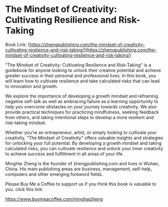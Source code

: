 # The Mindset of Creativity: Cultivating Resilience and Risk-Taking

Book Link: [https://zhengpublishing.com/the-mindset-of-creativity-cultivating-resilience-and-risk-taking/](https://zhengpublishing.com/the-mindset-of-creativity-cultivating-resilience-and-risk-taking/)

"The Mindset of Creativity: Cultivating Resilience and Risk-Taking" is a guidebook for anyone looking to unlock their creative potential and achieve greater success in their personal and professional lives. In this book, you will learn how to cultivate resilience and take calculated risks that can lead to innovation and growth.

We explore the importance of developing a growth mindset and reframing negative self-talk as well as embracing failure as a learning opportunity to help you overcome obstacles on your journey towards creativity. We also provide practical techniques for practicing mindfulness, seeking feedback from others, and taking intentional steps to develop a more resilient and risk-taking mindset.

Whether you're an entrepreneur, artist, or simply looking to cultivate your creativity, "The Mindset of Creativity" offers valuable insights and strategies for unlocking your full potential. By developing a growth mindset and taking calculated risks, you can cultivate resilience and unlock your inner creativity to achieve success and fulfillment in all areas of your life.

MingHai Zheng is the founder of zhengpublishing.com and lives in Wuhan, China. His main publishing areas are business, management, self-help, computers and other emerging foreword fields.

Please Buy Me a Coffee to support us if you think this book is valuable to you. click this link:

https://www.buymeacoffee.com/minghaizheng

